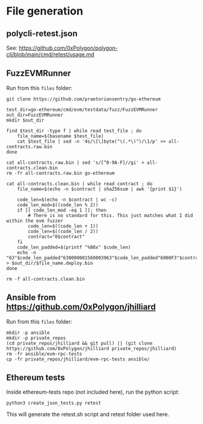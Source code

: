 # File generation
## polycli-retest.json
See: https://github.com/0xPolygon/polygon-cli/blob/main/cmd/retest/usage.md

## FuzzEVMRunner
Run from this ```files``` folder:

    git clone https://github.com/praetoriansentry/go-ethereum

    test_dir=go-ethereum/cmd/evm/testdata/fuzz/FuzzEVMRunner
    out_dir=FuzzEVMRunner
    mkdir $out_dir

    find $test_dir -type f | while read test_file ; do
        file_name=$(basename $test_file)
        cat $test_file | sed -n '4s/\[\]byte("\(.*\)")/\1/p' >> all-contracts.raw.bin
    done

    cat all-contracts.raw.bin | sed 's/[^0-9A-F]//gi' > all-contracts.clean.bin
    rm -fr all-contracts.raw.bin go-ethereum

    cat all-contracts.clean.bin | while read contract ; do
        file_name=$(echo -n $contract | sha256sum | awk '{print $1}')

        code_len=$(echo -n $contract | wc -c)
        code_len_mod=$((code_len % 2))
        if [[ code_len_mod -eq 1 ]]; then
            # There is no standard for this. This just matches what I did within the evm fuzzer
            code_len=$((code_len + 1))
            code_len=$((code_len / 2))
            contract="0$contract"
        fi
        code_len_padded=$(printf "%08x" $code_len)
        echo -n "63"$code_len_padded"630000001560003963"$code_len_padded"6000F3"$contract > $out_dir/$file_name.deploy.bin
    done

    rm -f all-contracts.clean.bin

## Ansible from https://github.com/0xPolygon/jhilliard

Run from this ```files``` folder:

    mkdir -p ansible
    mkdir -p private_repos
    (cd private_repos/jhilliard && git pull) || (git clone https://github.com/0xPolygon/jhilliard private_repos/jhilliard)
    rm -fr ansible/evm-rpc-tests
    cp -fr private_repos/jhilliard/evm-rpc-tests ansible/


## Ethereum tests
Inside ethereum-tests repo (not included here), run the python script:

    python3 create_json_tests.py retest

This will generate the retest.sh script and retest folder used here.
